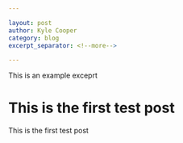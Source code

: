 ```yaml
---

layout: post
author: Kyle Cooper
category: blog 
excerpt_separator: <!--more-->

---
```


This is an example exceprt
<!--more-->

# This is the first test post
This is the first test post

